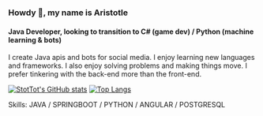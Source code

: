 ### Howdy 👋, my name is Aristotle
#### Java Developer, looking to transition to C# (game dev) / Python (machine learning & bots)

I create Java apis and bots for social media. I enjoy learning new languages and frameworks.
I also enjoy solving problems and making things move. I prefer tinkering with the back-end more than the front-end.

[![StotTot's GitHub stats](https://github-readme-stats.vercel.app/api?username=stottot)](https://github.com/anuraghazra/github-readme-stats) [![Top Langs](https://github-readme-stats.vercel.app/api/top-langs/?username=stottot)](https://github.com/anuraghazra/github-readme-stats)


Skills: JAVA / SPRINGBOOT / PYTHON / ANGULAR / POSTGRESQL

